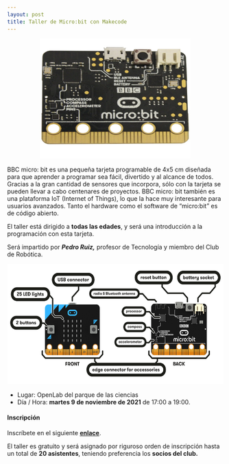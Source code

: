 ```yaml
---
layout: post
title: Taller de Micro:bit con Makecode
---
```


<p align="center" >
<img src="/images/microbit.jpg" width="350" height="280"/>


</p>

BBC micro: bit es una pequeña tarjeta programable de 4x5 cm diseñada para que aprender a programar sea fácil, divertido y al alcance de todos.
Gracias a la gran cantidad de sensores que incorpora, sólo con la tarjeta se pueden llevar a cabo centenares de proyectos. BBC micro: bit también es una plataforma IoT (Internet of Things), lo que la hace muy interesante para usuarios avanzados.
Tanto el hardware como el software de “micro:bit” es de código abierto.



El taller está dirigido a **todas las edades**, y será una introducción a la programación con esta tarjeta.





Será impartido por ***Pedro Ruiz,*** profesor de Tecnología y miembro del Club de Robótica.

<p align="center" >
<img src="/images/microbit-hardware-access.jpg" width="550" height="280"/>


</p>


* Lugar: OpenLab del parque de las ciencias
* Día / Hora: **martes 9 de noviembre de 2021** de 17:00 a 19:00.




#### Inscripción ####
Inscríbete en el siguiente [**enlace**](https://forms.gle/Epx1KQCxRsf57gU59).

El taller es gratuito y será asignado por riguroso orden de inscripción hasta un total de **20 asistentes**, teniendo preferencia los **socios del club.**
